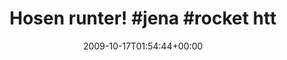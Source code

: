 ---
retweeted: false
source: <a href="http://twitter.com" rel="nofollow">Twitter Web Client</a>
entities:
  hashtags:
  - text: jena
    indices:
    - '14'
    - '19'
  - text: rocket
    indices:
    - '20'
    - '27'
  symbols: []
  user_mentions: []
  urls: []
display_text_range:
- '0'
- '52'
favorite_count: '0'
id_str: '4932347768'
truncated: false
retweet_count: '0'
id: '4932347768'
created_at: Sat Oct 17 01:54:44 +0000 2009
favorited: false
full_text: 'Hosen runter! #jena #rocket http://twitpic.com/ltf3x'
lang: en
tags:
- jena
- rocket
- pesos:twitter
date: '2009-10-17T01:54:44+00:00'
src: https://twitter.com/bascht/status/4932347768
original_url: https://twitter.com/bascht/status/4932347768
type: twitter_tweet
text: 'Hosen runter! #jena #rocket http://twitpic.com/ltf3x'
title: 'Hosen runter! #jena #rocket htt'

---